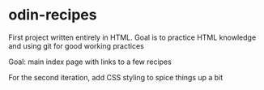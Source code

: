 # odin-recipes

First project written entirely in HTML.
Goal is to practice HTML knowledge and using git for good working
practices

Goal: main index page with links to a few recipes

For the second iteration, add CSS styling to spice things up a bit